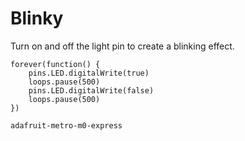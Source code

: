 # Blinky

Turn on and off the light pin to create a blinking effect.

```blocks
forever(function() {
    pins.LED.digitalWrite(true)
    loops.pause(500)
    pins.LED.digitalWrite(false)
    loops.pause(500)    
})
```

```package
adafruit-metro-m0-express
```
